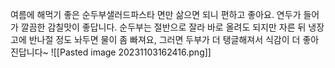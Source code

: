 여름에 해먹기 좋은 순두부샐러드파스타 면만 삶으면 되니 편하고 좋아요. 연두가 들어가 깔끔한 감칠맛이 좋답니다. 순두부는 절반으로 잘라 바로 올려도 되지만 자른 뒤 냉장고에 반나절 정도 놔두면 물이 좀 빠져요, 그러면 두부가 더 탱글해져서 식감이 더 좋아진답니다~
![[Pasted image 20231103162416.png]]